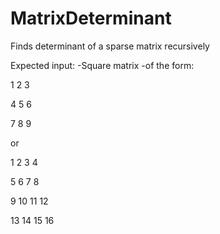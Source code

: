 # MatrixDeterminant
Finds determinant of a sparse matrix recursively


Expected input:
-Square matrix
-of the form:

1 2 3

4 5 6

7 8 9

or

1 2 3 4

5 6 7 8

9 10 11 12

13 14 15 16
